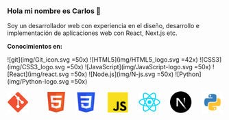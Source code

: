 ### Hola mi nombre es Carlos 👋

Soy un desarrollador web con experiencia en el diseño, desarrollo e implementación de aplicaciones web con React, Next.js etc.
 
**Conocimientos en:**

![git](img/Git_icon.svg =50x) ![HTML5](img/HTML5_logo.svg =42x) ![CSS3](img/CSS3_logo.svg =50x) ![JavaScript](img/JavaScript-logo.svg =50x) ![React](img/react.svg =50x) ![Node.js](img/N-js.svg =50x) ![Python](img/Python-logo.svg =50x)


<div style="display: flex; justify-content: space-between; align-items: center; gap: 20px;">
<img src="img/Git_icon.svg" alt="git" width="50" style="margin-right: 20px;"><img src="img/HTML5_logo.svg" alt="git" width="42"><img src="img/CSS3_logo.svg" alt="git" width="50"><img src="img/JavaScript-logo.svg" alt="git" width="50"><img src="img/react.svg" alt="git" width="50"><img src="img/N-js.svg" alt="git" width="50"><img src="img/Python-logo.svg" alt="git" width="50">
</div>
<!--
**carlos1297/carlos1297** is a ✨ _special_ ✨ repository because its `README.md` (this file) appears on your GitHub profile.

Here are some ideas to get you started:

- 🔭 I’m currently working on ...
- 🌱 I’m currently learning ...
- 👯 I’m looking to collaborate on ...
- 🤔 I’m looking for help with ...
- 💬 Ask me about ...
- 📫 How to reach me: ...
- 😄 Pronouns: ...
- ⚡ Fun fact: ...
-->
